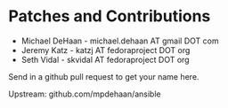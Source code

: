 Patches and Contributions 
=========================

   * Michael DeHaan - michael.dehaan AT gmail DOT com
   * Jeremy Katz - katzj AT fedoraproject DOT org
   * Seth Vidal - skvidal AT fedoraproject DOT org

Send in a github pull request to get your name here.

Upstream: github.com/mpdehaan/ansible

